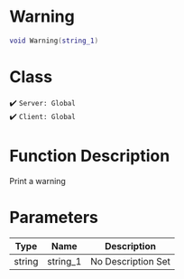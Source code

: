# Warning
```lua
void Warning(string_1)
```
# Class
✔️ `Server: Global`  
✔️ `Client: Global`  

# Function Description
Print a warning
# Parameters
Type|Name|Description
--|--|--
string|string_1|No Description Set
